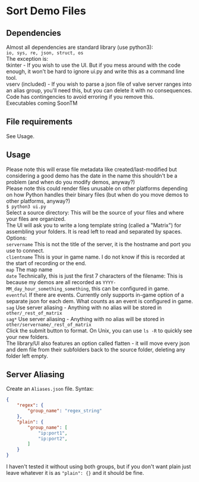 # Sort Demo Files

## Dependencies
Almost all dependencies are standard library (use python3):  \
`io, sys, re, json, struct, os`  \
The exception is:  \
tkinter - If you wish to use the UI. But if you mess around with the code enough, it won't be hard to ignore ui.py and write this as a command line tool.  \
vserv (included) - If you wish to parse a json file of valve server ranges into an alias group, you'll need this, but you can delete it with no consequences. Code has contingencies to avoid erroring if you remove this.  \
Executables coming SoonTM

## File requirements
See Usage.

## Usage
Please note this will erase file metadata like created/last-modified but considering a good demo has the date in the name this shouldn't be a problem (and when do you modify demos, anyway?)  \
Please note this could render files unusable on other platforms depending on how Python handles their binary files (but when do you move demos to other platforms, anyway?) \
`$ python3 ui.py`  \
Select a source directory: This will be the source of your files and where your files are organized.  \
The UI will ask you to write a long template string (called a "Matrix") for assembling your folders. It is read left to read and separated by spaces. Options:  \
`servername` This is not the title of the server, it is the hostname and port you use to connect.  \
`clientname` This is your in game name. I do not know if this is recorded at the start of recording or the end.  \
`map` The map name  \
`date` Technically, this is just the first 7 characters of the filename: This is because my demos are all recorded as `YYYY-MM_day_hour_something_something`, this can be configured in game.  \
`eventful` If there are events. Currently only supports in-game option of a separate json for each dem. What counts as an event is configured in game.  \
`sag` Use server aliasing - Anything with no alias will be stored in `other/_rest_of_matrix` \
`sag*` Use server aliasing - Anything with no alias will be stored in `other/servername/_rest_of_matrix`  \
Click the submit button to format. On Unix, you can use `ls -R` to quickly see your new folders.  \
The library/UI also features an option called flatten - it will move every json and dem file from their subfolders back to the source folder, deleting any folder left empty.

## Server Aliasing
Create an `Aliases.json` file. Syntax:
```json
{
	"regex": {
		"group_name": "regex_string"
	},
	"plain": {
		"group_name": [
			"ip:port1",
			"ip:port2",
		]
	}
}
```
I haven't tested it without using both groups, but if you don't want plain just leave whatever it is as `"plain": {}` and it should be fine.


